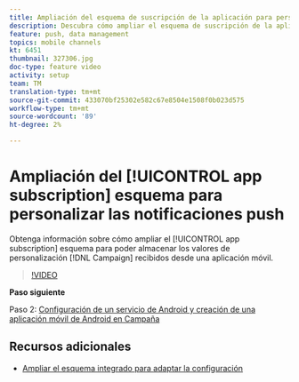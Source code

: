 ```yaml
---
title: Ampliación del esquema de suscripción de la aplicación para personalizar las notificaciones push
description: Descubra cómo ampliar el esquema de suscripción de la aplicación para poder almacenar los valores de personalización que recibe la Campaña desde una aplicación móvil.
feature: push, data management
topics: mobile channels
kt: 6451
thumbnail: 327306.jpg
doc-type: feature video
activity: setup
team: TM
translation-type: tm+mt
source-git-commit: 433070bf25302e582c67e8504e1508f0b023d575
workflow-type: tm+mt
source-wordcount: '89'
ht-degree: 2%

---
```



# Ampliación del [!UICONTROL app subscription] esquema para personalizar las notificaciones push

Obtenga información sobre cómo ampliar el [!UICONTROL app subscription] esquema para poder almacenar los valores de personalización [!DNL Campaign] recibidos desde una aplicación móvil.

>[!VIDEO](https://video.tv.adobe.com/v/327306?quality=12)

**Paso siguiente**

Paso 2: [Configuración de un servicio de Android y creación de una aplicación móvil de Android en Campaña](/help/tutorial-getting-started-with-push-notifications-for-android/configuring-an-android-service-in-campaign.md)

## Recursos adicionales

* [Ampliar el esquema integrado para adaptar la configuración](https://experienceleague.adobe.com/docs/campaign-classic/using/sending-messages/sending-push-notifications/configure-the-mobile-app/configuring-the-mobile-application-android.html#extend-subscription-schema)